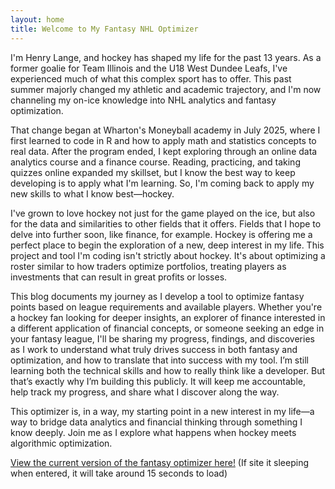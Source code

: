 ```yaml
---
layout: home
title: Welcome to My Fantasy NHL Optimizer
---
```


I'm Henry Lange, and hockey has shaped my life for the past 13 years. As a former goalie for Team Illinois and the U18 West Dundee Leafs, I've experienced much of what this complex sport has to offer. This past summer majorly changed my athletic and academic trajectory, and I'm now channeling my on-ice knowledge into NHL analytics and fantasy optimization.

That change began at Wharton's Moneyball academy in July 2025, where I first learned to code in R and how to apply math and statistics concepts to real data. After the program ended, I kept exploring through an online data analytics course and a finance course. Reading, practicing, and taking quizzes online expanded my skillset, but I know the best way to keep developing is to apply what I'm learning. So, I'm coming back to apply my new skills to what I know best—hockey.

I've grown to love hockey not just for the game played on the ice, but also for the data and similarities to other fields that it offers. Fields that I hope to delve into further soon, like finance, for example. Hockey is offering me a perfect place to begin the exploration of a new, deep interest in my life. This project and tool I'm coding isn't strictly about hockey. It's about optimizing a roster similar to how traders optimize portfolios, treating players as investments that can result in great profits or losses.

This blog documents my journey as I develop a tool to optimize fantasy points based on league requirements and available players. Whether you're a hockey fan looking for deeper insights, an explorer of finance interested in a different application of financial concepts, or someone seeking an edge in your fantasy league, I'll be sharing my progress, findings, and discoveries as I work to understand what truly drives success in both fantasy and optimization, and how to translate that into success with my tool. I’m still learning both the technical skills and how to really think like a developer. But that’s exactly why I’m building this publicly. It will keep me accountable, help track my progress, and share what I discover along the way.

This optimizer is, in a way, my starting point in a new interest in my life—a way to bridge data analytics and financial thinking through something I know deeply. Join me as I explore what happens when hockey meets algorithmic optimization.

[View the current version of the fantasy optimizer here!](https://henrylange.shinyapps.io/fantasy_nhl_optimizer/)
(If site it sleeping when entered, it will take around 15 seconds to load)

